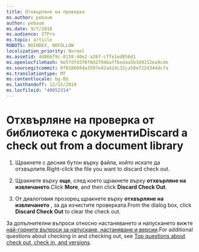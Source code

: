 ```yaml
---
title: Отхвърляне на проверка
ms.author: pebaum
author: pebaum
ms.date: 9/7/2018
ms.audience: ITPro
ms.topic: article
ROBOTS: NOINDEX, NOFOLLOW
localization_priority: Normal
ms.assetid: 4d86bf9c-8158-40e2-a26f-cffe1ed856d1
ms.openlocfilehash: 9e5fdfd3f0f8d2794baffbedaa5b349152ea9cde
ms.sourcegitcommit: 0f0186044a3597e42ad14c32ca58e7224344dcfa
ms.translationtype: MT
ms.contentlocale: bg-BG
ms.lasthandoff: 12/15/2019
ms.locfileid: "40052314"
---
```

# <a name="discard-a-check-out-from-a-document-library"></a><span data-ttu-id="e639f-102">Отхвърляне на проверка от библиотека с документи</span><span class="sxs-lookup"><span data-stu-id="e639f-102">Discard a check out from a document library</span></span>

1. <span data-ttu-id="e639f-103">Щракнете с десния бутон върху файла, който искате да отхвърлите.</span><span class="sxs-lookup"><span data-stu-id="e639f-103">Right-click the file you want to discard check out.</span></span>
    
2. <span data-ttu-id="e639f-104">Щракнете върху **още**, след което щракнете върху **отхвърляне на извличането**.</span><span class="sxs-lookup"><span data-stu-id="e639f-104">Click **More**, and then click **Discard Check Out**.</span></span> 
    
3. <span data-ttu-id="e639f-105">От диалоговия прозорец щракнете върху **отхвърляне на извличането** , за да изчистите проверката.</span><span class="sxs-lookup"><span data-stu-id="e639f-105">From the dialog box, click **Discard Check Out** to clear the check out.</span></span> 
    
<span data-ttu-id="e639f-106">За допълнителни въпроси относно настаняването и напускането вижте [най-горните въпроси за напускане, настаняване и версии](https://go.microsoft.com/fwlink/?linkid=2018786).</span><span class="sxs-lookup"><span data-stu-id="e639f-106">For additional questions about checking in and checking out, see [Top questions about check out, check in, and versions](https://go.microsoft.com/fwlink/?linkid=2018786).</span></span>
  

